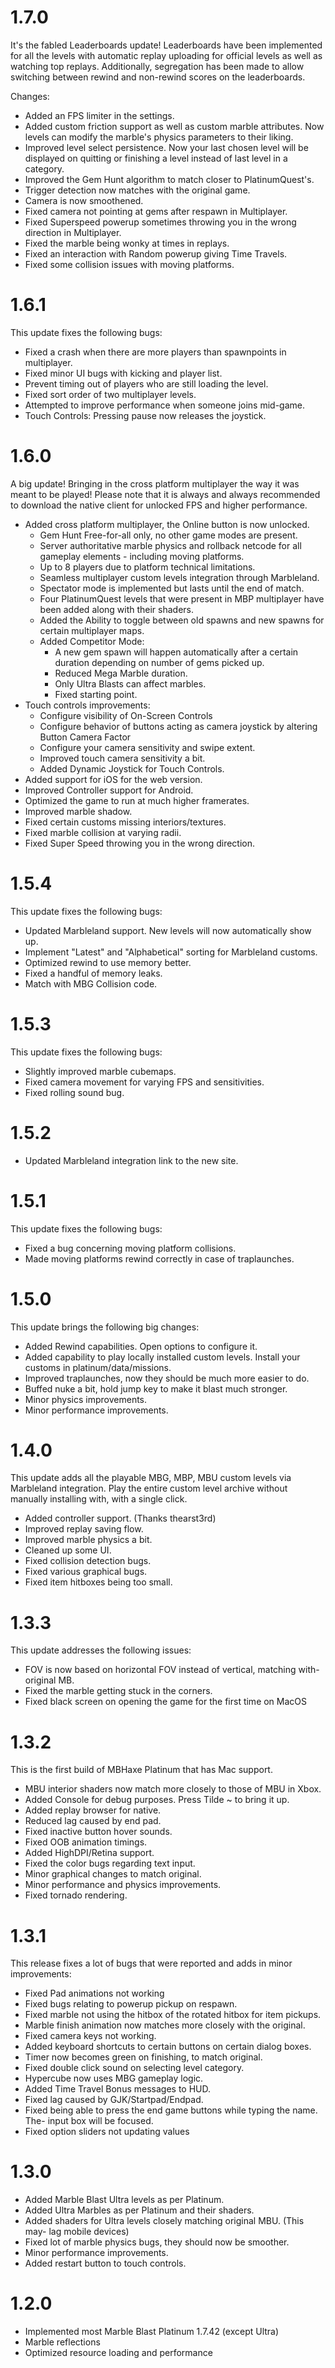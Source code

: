 # 1.7.0
It's the fabled Leaderboards update!
Leaderboards have been implemented for all the levels with automatic replay uploading for official levels as well as watching top replays. Additionally, segregation has been made to allow switching between rewind and non-rewind scores on the leaderboards.

Changes:
- Added an FPS limiter in the settings.
- Added custom friction support as well as custom marble attributes. Now levels can modify the marble's physics parameters to their liking.
- Improved level select persistence. Now your last chosen level will be displayed on quitting or finishing a level instead of last level in a category.
- Improved the Gem Hunt algorithm to match closer to PlatinumQuest's.
- Trigger detection now matches with the original game.
- Camera is now smoothened.
- Fixed camera not pointing at gems after respawn in Multiplayer.
- Fixed Superspeed powerup sometimes throwing you in the wrong direction in Multiplayer.
- Fixed the marble being wonky at times in replays.
- Fixed an interaction with Random powerup giving Time Travels.
- Fixed some collision issues with moving platforms.

# 1.6.1
This update fixes the following bugs:
- Fixed a crash when there are more players than spawnpoints in multiplayer.
- Fixed minor UI bugs with kicking and player list.
- Prevent timing out of players who are still loading the level.
- Fixed sort order of two multiplayer levels.
- Attempted to improve performance when someone joins mid-game.
- Touch Controls: Pressing pause now releases the joystick.

# 1.6.0
A big update! Bringing in the cross platform multiplayer the way it was meant to be played!
Please note that it is always and always recommended to download the native client for unlocked FPS and higher performance.
- Added cross platform multiplayer, the Online button is now unlocked.
  - Gem Hunt Free-for-all only, no other game modes are present.
  - Server authoritative marble physics and rollback netcode for all gameplay elements - including moving platforms.
  - Up to 8 players due to platform technical limitations.
  - Seamless multiplayer custom levels integration through Marbleland.
  - Spectator mode is implemented but lasts until the end of match.
  - Four PlatinumQuest levels that were present in MBP multiplayer have been added along with their shaders.
  - Added the Ability to toggle between old spawns and new spawns for certain multiplayer maps.
  - Added Competitor Mode:
    - A new gem spawn will happen automatically after a certain duration depending on number of gems picked up.
    - Reduced Mega Marble duration.
    - Only Ultra Blasts can affect marbles.
    - Fixed starting point.
- Touch controls improvements:
  - Configure visibility of On-Screen Controls
  - Configure behavior of buttons acting as camera joystick by altering Button Camera Factor
  - Configure your camera sensitivity and swipe extent.
  - Improved touch camera sensitivity a bit.
  - Added Dynamic Joystick for Touch Controls.
- Added support for iOS for the web version.
- Improved Controller support for Android.
- Optimized the game to run at much higher framerates.
- Improved marble shadow.
- Fixed certain customs missing interiors/textures.
- Fixed marble collision at varying radii.
- Fixed Super Speed throwing you in the wrong direction.

# 1.5.4
This update fixes the following bugs:
- Updated Marbleland support. New levels will now automatically show up.
- Implement "Latest" and "Alphabetical" sorting for Marbleland customs.
- Optimized rewind to use memory better.
- Fixed a handful of memory leaks.
- Match with MBG Collision code.

# 1.5.3
This update fixes the following bugs:
- Slightly improved marble cubemaps.
- Fixed camera movement for varying FPS and sensitivities.
- Fixed rolling sound bug.

# 1.5.2
- Updated Marbleland integration link to the new site.

# 1.5.1
This update fixes the following bugs:
- Fixed a bug concerning moving platform collisions.
- Made moving platforms rewind correctly in case of traplaunches.

# 1.5.0
This update brings the following big changes:
- Added Rewind capabilities. Open options to configure it.
- Added capability to play locally installed custom levels. Install your customs in platinum/data/missions.
- Improved traplaunches, now they should be much more easier to do.
- Buffed nuke a bit, hold jump key to make it blast much stronger.
- Minor physics improvements.
- Minor performance improvements.

# 1.4.0
This update adds all the playable MBG, MBP, MBU custom levels via Marbleland integration. Play the entire custom level archive without manually installing with, with a single click.
- Added controller support. (Thanks thearst3rd)
- Improved replay saving flow.
- Improved marble physics a bit.
- Cleaned up some UI.
- Fixed collision detection bugs.
- Fixed various graphical bugs.
- Fixed item hitboxes being too small. 
# 1.3.3
This update addresses the following issues:
- FOV is now based on horizontal FOV instead of vertical, matching with- original MB.
- Fixed the marble getting stuck in the corners.
- Fixed black screen on opening the game for the first time on MacOS

# 1.3.2
This is the first build of MBHaxe Platinum that has Mac support.
- MBU interior shaders now match more closely to those of MBU in Xbox.
- Added Console for debug purposes. Press Tilde ~ to bring it up.
- Added replay browser for native.
- Reduced lag caused by end pad.
- Fixed inactive button hover sounds.
- Fixed OOB animation timings.
- Added HighDPI/Retina support.
- Fixed the color bugs regarding text input.
- Minor graphical changes to match original.
- Minor performance and physics improvements.
- Fixed tornado rendering.

# 1.3.1
This release fixes a lot of bugs that were reported and adds in minor improvements:
- Fixed Pad animations not working
- Fixed bugs relating to powerup pickup on respawn.
- Fixed marble not using the hitbox of the rotated hitbox for item pickups.
- Marble finish animation now matches more closely with the original.
- Fixed camera keys not working.
- Added keyboard shortcuts to certain buttons on certain dialog boxes.
- Timer now becomes green on finishing, to match original.
- Fixed double click sound on selecting level category.
- Hypercube now uses MBG gameplay logic.
- Added Time Travel Bonus messages to HUD.
- Fixed lag caused by GJK/Startpad/Endpad.
- Fixed being able to press the end game buttons while typing the name. The- input box will be focused.
- Fixed option sliders not updating values

# 1.3.0
- Added Marble Blast Ultra levels as per Platinum.
- Added Ultra Marbles as per Platinum and their shaders.
- Added shaders for Ultra levels closely matching original MBU. (This may- lag mobile devices)
- Fixed lot of marble physics bugs, they should now be smoother.
- Minor performance improvements.
- Added restart button to touch controls.

# 1.2.0
- Implemented most Marble Blast Platinum 1.7.42 (except Ultra)
- Marble reflections
- Optimized resource loading and performance
